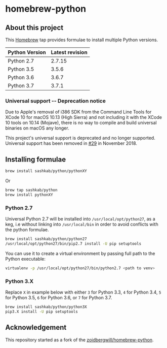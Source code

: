 # homebrew-python

## About this project

This [Homebrew](http://brew.sh) tap provides formulae to install multiple Python versions.

Python Version | Latest revision
---------------|----------------
Python 2.7     | 2.7.15
Python 3.5     | 3.5.6
Python 3.6     | 3.6.7
Python 3.7     | 3.7.1

### Universal support -- Deprecation notice

Due to Apple's removal of i386 SDK from the Command Line Tools for XCode 10 for macOS 10.13 (High Sierra) and not including it with the XCode 10 tools on  10.14 (Mojave), there is no way to compile and build universal binaries on macOS any longer.

This project's universal support is deprecated and no longer supported. Universal support has been removed in [#29][29] in November 2018.

## Installing formulae

```bash
brew install sashkab/python/pythonXY
```

Or

```bash
brew tap sashkab/python
brew install pythonXY
```

### Python 2.7

Universal Python 2.7 will be installed into `/usr/local/opt/python27`, as a keg, i.e without linking into `/usr/local/bin` in order to avoid conflicts with the python formulae.

```bash
brew install sashkab/python/python27
/usr/local/opt/python27/bin/pip2.7 install -U pip setuptools
```

You can use it to create a virtual environment by passing full path to the Python executable:

```bash
virtualenv -p /usr/local/opt/python27/bin/python2.7 <path to venv>
```

### Python 3.X

Replace `X` in example below with either `3` for Python 3.3, `4` for Python 3.4, `5` for Python 3.5, `6` for Python 3.6, or `7` for Python 3.7.

```bash
brew install sashkab/python/python3X
pip3.X install -U pip setuptools
```

## Acknowledgement

This repository started as a fork of the [zoidbergwill/homebrew-python][1].

[1]: https://github.com/zoidbergwill/homebrew-python
[29]: https://github.com/sashkab/homebrew-python/issues/29
